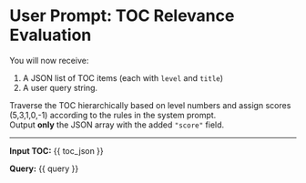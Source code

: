 # User Prompt: TOC Relevance Evaluation

You will now receive:
1. A JSON list of TOC items (each with `level` and `title`)
2. A user query string.

Traverse the TOC hierarchically based on level numbers and assign scores (5,3,1,0,-1) according to the rules in the system prompt.  
Output **only** the JSON array with the added `"score"` field.

---

**Input TOC:**
{{ toc_json }}

**Query:**
{{ query }}

